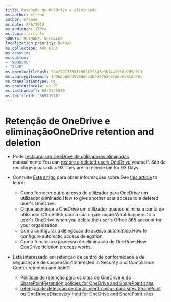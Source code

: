 ```yaml
---
title: Retenção de OneDrive e eliminação
ms.author: efrene
author: efrene
ms.date: 8/6/2019
ms.audience: ITPro
ms.topic: article
ROBOTS: NOINDEX, NOFOLLOW
localization_priority: Normal
ms.collection: Adm_O365
ms.assetid: ''
ms.custom:
- "9000596"
- "2440"
ms.openlocfilehash: 50a75073339f1903f2f843e301441c90e795d2f1
ms.sourcegitcommit: 1d98db8acb9959aba3b5e308a567ade6b62da56c
ms.translationtype: MT
ms.contentlocale: pt-PT
ms.lasthandoff: 08/22/2019
ms.locfileid: "36521578"
---
```

# <a name="onedrive-retention-and-deletion"></a><span data-ttu-id="dc5e3-102">Retenção de OneDrive e eliminação</span><span class="sxs-lookup"><span data-stu-id="dc5e3-102">OneDrive retention and deletion</span></span>

- <span data-ttu-id="dc5e3-103">Pode [restaurar um OneDrive de utilizadores eliminadas](https://docs.microsoft.com/onedrive/restore-deleted-onedrive) manualmente.</span><span class="sxs-lookup"><span data-stu-id="dc5e3-103">You can [restore a deleted users OneDrive](https://docs.microsoft.com/onedrive/restore-deleted-onedrive) yourself.</span></span> <span data-ttu-id="dc5e3-104">São de reciclagem para dias 93.</span><span class="sxs-lookup"><span data-stu-id="dc5e3-104">They are in recycle bin for 93 Days.</span></span> 

- <span data-ttu-id="dc5e3-105">Consulte [Este artigo](https://docs.microsoft.com/onedrive/restore-deleted-onedrive) para obter informações sobre:</span><span class="sxs-lookup"><span data-stu-id="dc5e3-105">See [this article](https://docs.microsoft.com/onedrive/restore-deleted-onedrive) to learn:</span></span>
    - <span data-ttu-id="dc5e3-106">Como fornecer outro acesso de utilizador para OneDrive um utilizador eliminado.</span><span class="sxs-lookup"><span data-stu-id="dc5e3-106">How to give another user access to a deleted user's OneDrive.</span></span>
    - <span data-ttu-id="dc5e3-107">O que acontece a OneDrive um utilizador quando elimina a conta de utilizador Office 365 para a sua organização.</span><span class="sxs-lookup"><span data-stu-id="dc5e3-107">What happens to a user's OneDrive when you delete the user's Office 365 account for your organization.</span></span>
    - <span data-ttu-id="dc5e3-108">Como configurar a delegação de acesso automático.</span><span class="sxs-lookup"><span data-stu-id="dc5e3-108">How to configure automatic access delegation.</span></span>
    - <span data-ttu-id="dc5e3-109">Como funciona o processo de eliminação de OneDrive.</span><span class="sxs-lookup"><span data-stu-id="dc5e3-109">How OneDrive deletion process works.</span></span>

- <span data-ttu-id="dc5e3-110">Está interessado em retenção de centro de conformidade e de segurança e de suspensão?:</span><span class="sxs-lookup"><span data-stu-id="dc5e3-110">Interested in Security and Compliance Center retention and hold?:</span></span>
    - [<span data-ttu-id="dc5e3-111">Políticas de retenção para os sites de OneDrive e do SharePoint</span><span class="sxs-lookup"><span data-stu-id="dc5e3-111">Retention policies for OneDrive and SharePoint sites</span></span>](https://docs.microsoft.com/office365/securitycompliance/retention-policies?redirectSourcePath=%252farticle%252f5e377752-700d-4870-9b6d-12bfc12d2423#content-in-onedrive-accounts-and-sharepoint-sites)
    - [<span data-ttu-id="dc5e3-112">retenção de detecção de dados electrónicos para sites SharePoint ou OneDrive</span><span class="sxs-lookup"><span data-stu-id="dc5e3-112">eDiscovery hold for OneDrive and SharePoint sites</span></span>](https://docs.microsoft.com/office365/securitycompliance/ediscovery-cases#step-4-place-content-locations-on-hold)



